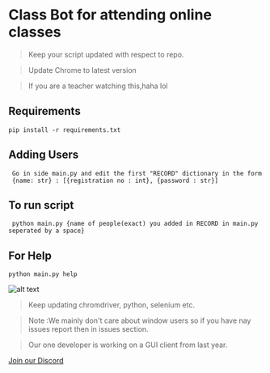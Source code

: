 
# Class Bot for attending online classes

> Keep your script updated with respect to repo.

> Update Chrome to latest version

> If you are a teacher watching this,haha lol
## Requirements
```
pip install -r requirements.txt
```

## Adding Users
```
 Go in side main.py and edit the first "RECORD" dictionary in the form
 {name: str} : [{registration no : int}, {password : str}]
```

## To run script
```
 python main.py {name of people(exact) you added in RECORD in main.py seperated by a space}
```


## For Help
```
python main.py help
```


![alt text](https://c.tenor.com/5eU8wSWY8zkAAAAM/wow-cool.gif)

> Keep updating chromdriver, python, selenium etc.

> Note :We mainly don't care about window users so if you have nay issues report then in issues section.

> Our one developer is working on a GUI client from last year.

[Join our Discord](https://discord.gg/9uumcceRaQ)